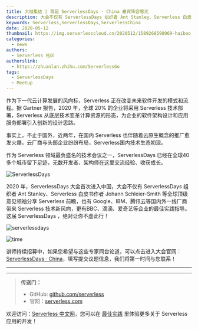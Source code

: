 ```yaml
---
title: 大咖集结 | 首届 ServerlessDays · China 嘉宾阵容曝光
description: 大会不仅有 ServerlessDays 组织者 Ant Stanley、Serverless 白皮书作者 Johann Schleier-Smith 等全球顶级意见领袖分享 Serverless 前瞻，也有 Google、IBM、腾讯云等国内外一线厂商带来 Serverless 技术新风向，更有 BBC、滴滴、爱奇艺等企业的最佳实践指导！
keywords: Serverless,ServerlessDays,ServerlessChina
date: 2020-05-12
thumbnail: https://img.serverlesscloud.cn/2020512/1589268598969-haibao.jpg
categories:
  - news
authors:
  - Serverless 社区
authorslink:
  - https://zhuanlan.zhihu.com/ServerlessGo
tags:
  - ServerlessDays
  - Meetup
---
```


作为下一代云计算发展的风向标，Serverless 正在改变未来软件开发的模式和流程。据 Gartner 报告，2020 年，全球 20% 的企业将采用 Serverless 技术部署，Serverless 从底层技术变革计算资源的形态，为企业的软件架构设计和应用服务部署引入创新的设计思路。

事实上，不止于国外，近两年，在国内 Serverless 也伴随着云原生概念的推广愈发火爆，云厂商与头部企业纷纷布局，Serverless国内技术生态初现。

作为 Serverless 领域最负盛名的技术会议之一，ServerlessDays 已经在全球40多个城市留下足迹，无数开发者、架构师在这里交流经验、收获成长。

![ServerlessDays](https://serverlessimg-1253970226.cos.ap-chengdu.myqcloud.com/qianyi/images/YHl6UWa9s60X3Z2d0JjN2z17VQZBm39ibskGHPEY7CcyInkmhqUDM8CWVwQvYEoZkzn9a1x39HXkypkplseic3Ig.jpg)

2020 年，ServerlessDays 大会首次进入中国，大会不仅有 ServerlessDays 组织者 Ant Stanley、Serverless 白皮书作者 Johann Schleier-Smith 等全球顶级意见领袖分享 Serverless 前瞻，也有 Google、IBM、腾讯云等国内外一线厂商带来 Serverless 技术新风向，更有BBC、滴滴、爱奇艺等企业的最佳实践指导。这届 ServerlessDays ，绝对让你不虚此行！

![serverlessdays](https://img.serverlesscloud.cn/2020512/1589268132804-%E5%98%89%E5%AE%BE.jpg)

![time](https://img.serverlesscloud.cn/2020512/1589268220031-Time.jpg)

讲师持续招募中，如果您希望与这些专家同台论道，可以点击进入大会官网：[ServerlessDays · China](https://china.serverlessdays.io/)，填写提交议题信息，我们将第一时间与您联系！



---

<div id='scf-deploy-iframe-or-md'></div>

---

> **传送门：**
> - GitHub: [github.com/serverless](https://github.com/serverless/serverless/blob/master/README_CN.md)
> - 官网：[serverless.com](https://serverless.com/)

欢迎访问：[Serverless 中文网](https://serverlesscloud.cn/)，您可以在 [最佳实践](https://serverlesscloud.cn/best-practice) 里体验更多关于 Serverless 应用的开发！

